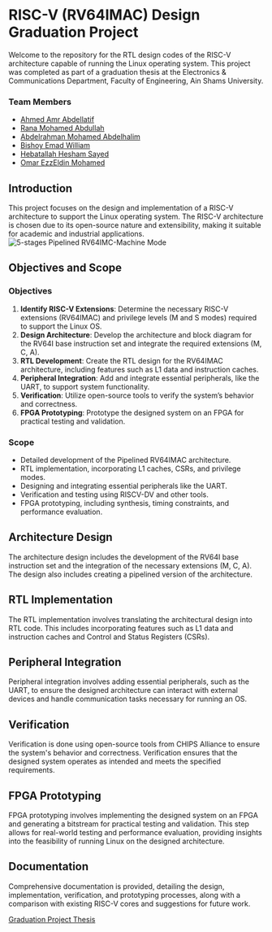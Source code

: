 # RISC-V (RV64IMAC) Design Graduation Project

Welcome to the repository for the RTL design codes of the RISC-V architecture capable of running the Linux operating system. This project was completed as part of a graduation thesis at the Electronics & Communications Department, Faculty of Engineering, Ain Shams University.

### Team Members
- [Ahmed Amr Abdellatif](https://www.linkedin.com/in/ahmed-amr-abdellatif/)
- [Rana Mohamed Abdullah](mailto:rana.abdalluh.1d@gmail.com)
- [Abdelrahman Mohamed Abdelhalim](mailto:abdomohamed1961@gmail.com)
- [Bishoy Emad William](https://www.linkedin.com/in/bishoy-emad-527812227/)
- [Hebatallah Hesham Sayed](https://www.linkedin.com/in/hebatallah-hesham-a68818240/)
- [Omar EzzEldin Mohamed](mailto:omarezzeldin121@gmail.com)

## Introduction

This project focuses on the design and implementation of a RISC-V architecture to support the Linux operating system. The RISC-V architecture is chosen due to its open-source nature and extensibility, making it suitable for academic and industrial applications.
![5-stages Pipelined RV64IMC-Machine Mode](https://github.com/AhmedAmrAbdellatif1/GP-RV64IMAC/assets/140100601/850d0061-5a62-4c1a-830f-8a1933185309)

## Objectives and Scope

### Objectives

1. **Identify RISC-V Extensions**: Determine the necessary RISC-V extensions (RV64IMAC) and privilege levels (M and S modes) required to support the Linux OS.
2. **Design Architecture**: Develop the architecture and block diagram for the RV64I base instruction set and integrate the required extensions (M, C, A).
3. **RTL Development**: Create the RTL design for the RV64IMAC architecture, including features such as L1 data and instruction caches.
4. **Peripheral Integration**: Add and integrate essential peripherals, like the UART, to support system functionality.
5. **Verification**: Utilize open-source tools to verify the system’s behavior and correctness.
6. **FPGA Prototyping**: Prototype the designed system on an FPGA for practical testing and validation.

### Scope

- Detailed development of the Pipelined RV64IMAC architecture.
- RTL implementation, incorporating L1 caches, CSRs, and privilege modes.
- Designing and integrating essential peripherals like the UART.
- Verification and testing using RISCV-DV and other tools.
- FPGA prototyping, including synthesis, timing constraints, and performance evaluation.

## Architecture Design

The architecture design includes the development of the RV64I base instruction set and the integration of the necessary extensions (M, C, A). The design also includes creating a pipelined version of the architecture.

## RTL Implementation

The RTL implementation involves translating the architectural design into RTL code. This includes incorporating features such as L1 data and instruction caches and Control and Status Registers (CSRs).

## Peripheral Integration

Peripheral integration involves adding essential peripherals, such as the UART, to ensure the designed architecture can interact with external devices and handle communication tasks necessary for running an OS.

## Verification

Verification is done using open-source tools from CHIPS Alliance to ensure the system's behavior and correctness. Verification ensures that the designed system operates as intended and meets the specified requirements.

## FPGA Prototyping

FPGA prototyping involves implementing the designed system on an FPGA and generating a bitstream for practical testing and validation. This step allows for real-world testing and performance evaluation, providing insights into the feasibility of running Linux on the designed architecture.

## Documentation

Comprehensive documentation is provided, detailing the design, implementation, verification, and prototyping processes, along with a comparison with existing RISC-V cores and suggestions for future work.

[Graduation Project Thesis](https://drive.google.com/file/d/1HYaxwctf71etvR4QhIf5rDlQkh__jxif/view?usp=drive_link)
